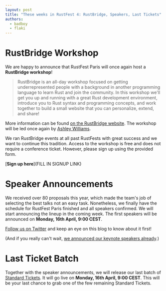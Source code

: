 ```yaml
---
layout: post
title: "These weeks in RustFest 4: RustBridge, Speakers, Last Tickets"
authors:
  - badboy
  - flaki
---
```


# RustBridge Workshop

We are happy to announce that RustFest Paris will once again host a **RustBridge workshop**!

> RustBridge is an all-day workshop focused on getting underrepresented people with a background in another programming language to learn Rust and join the community. In this workshop we'll get you up and running with a great Rust development environment, introduce you to Rust syntax and programming concepts, and work together to build a small website that you can personalize, extend, and share!

More information can be found [on the RustBridge website][rustbridge].
The workshop will be led once again by [Ashley Williams](https://paris.rustfest.eu/sessions/rustbridge.html).

We ran RustBridge events at all past RustFests with great success and we want to continue this tradition.
Access to the workshop is free and does not require a conference ticket. However, please sign up using the provided form.

[**Sign up here**](FILL IN SIGNUP LINK)

[rustbridge]: https://rustbridge.github.io/

# Speaker Announcements

We received over 80 proposals this year, which made the team's job of selecting the best talks not an easy task.
Nonetheless, we finally have the schedule for RustFest Paris finished and all speakers confirmed.
We will start announcing the lineup in the coming week.
The first speakers will be announced on **Monday, 16th April, 9:00 CEST**.

[Follow us on Twitter](https://twitter.com/rustfest) and keep an eye on this blog to know about it first!

(And if you really can't wait, [we announced our keynote speakers already](/this-week-in-rustfest-3-cfp-keynote-speakers#keynote-speakers).)


# Last Ticket Batch

Together with the speaker announcements, we will release our last batch of [Standard Tickets](https://ti.to/asquera-event-ug/rustfest-paris-2018/).
It will go live on **Monday, 16th April, 9:00 CEST**.
This will be your last chance to grab one of the few remaining Standard Tickets.
